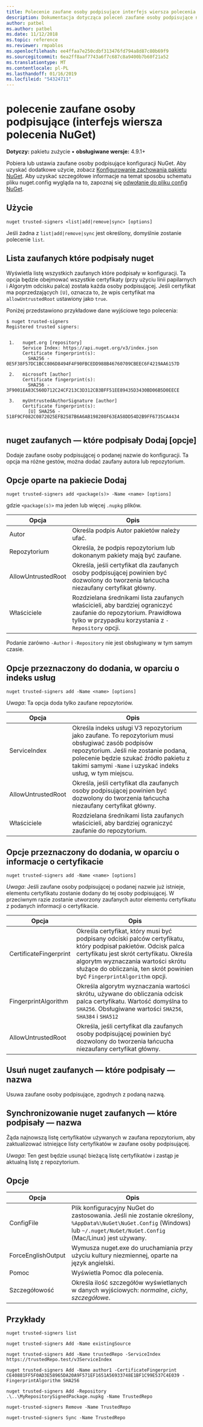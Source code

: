 ```yaml
---
title: Polecenie zaufane osoby podpisujące interfejs wiersza polecenia NuGet
description: Dokumentacja dotycząca poleceń zaufane osoby podpisujące nuget.exe
author: patbel
ms.author: patbel
ms.date: 11/12/2018
ms.topic: reference
ms.reviewer: rmpablos
ms.openlocfilehash: ee4ffaa7e250cdbf313476fd794a8d87c80b69f9
ms.sourcegitcommit: 6ea2ff8aaf7743a6f7c687c8a9400b7b60f21a52
ms.translationtype: MT
ms.contentlocale: pl-PL
ms.lasthandoff: 01/16/2019
ms.locfileid: "54324711"
---
```

# <a name="trusted-signers-command-nuget-cli"></a>polecenie zaufane osoby podpisujące (interfejs wiersza polecenia NuGet)

**Dotyczy:** pakietu zużycie &bullet; **obsługiwane wersje:** 4.9.1+

Pobiera lub ustawia zaufane osoby podpisujące konfiguracji NuGet. Aby uzyskać dodatkowe użycie, zobacz [Konfigurowanie zachowania pakietu NuGet](../consume-packages/configuring-nuget-behavior.md). Aby uzyskać szczegółowe informacje na temat sposobu schematu pliku nuget.config wygląda na to, zapoznaj się [odwołanie do pliku config NuGet](../reference/nuget-config-file.md).

## <a name="usage"></a>Użycie

```cli
nuget trusted-signers <list|add|remove|sync> [options]
```

Jeśli żadna z `list|add|remove|sync` jest określony, domyślnie zostanie polecenie `list`.

## <a name="nuget-trusted-signers-list"></a>Lista zaufanych które podpisały nuget

Wyświetla listę wszystkich zaufanych które podpisały w konfiguracji. Ta opcja będzie obejmować wszystkie certyfikaty (przy użyciu linii papilarnych i Algorytm odcisku palca) została każda osoby podpisującej. Jeśli certyfikat ma poprzedzających `[U]`, oznacza to, że wpis certyfikat ma `allowUntrustedRoot` ustawiony jako `true`.

Poniżej przedstawiono przykładowe dane wyjściowe tego polecenia:

```cli
$ nuget trusted-signers
Registered trusted signers:


 1.   nuget.org [repository]
      Service Index: https://api.nuget.org/v3/index.json
      Certificate fingerprint(s):
        SHA256 - 0E5F38F57DC1BCC806D8494F4F90FBCEDD988B46760709CBEEC6F4219AA6157D

 2.   microsoft [author]
      Certificate fingerprint(s):
        SHA256 - 3F9001EA83C560D712C24CF213C3D312CB3BFF51EE89435D3430BD06B5D0EECE

 3.   myUntrustedAuthorSignature [author]
      Certificate fingerprint(s):
        [U] SHA256 - 518F9CF082C0872025EFB2587B6A6AB198208F63EA58DD54D2B9FF6735CA4434
        
```

## <a name="nuget-trusted-signers-add-options"></a>nuget zaufanych — które podpisały Dodaj [opcje]

Dodaje zaufane osoby podpisującej o podanej nazwie do konfiguracji. Ta opcja ma różne gestów, można dodać zaufany autora lub repozytorium.

## <a name="options-for-add-based-on-a-package"></a>Opcje oparte na pakiecie Dodaj

```cli
nuget trusted-signers add <package(s)> -Name <name> [options]
```

gdzie `<package(s)>` ma jeden lub więcej `.nupkg` plików.

| Opcja | Opis |
| --- | --- |
| Autor | Określa podpis Autor pakietów należy ufać. |
| Repozytorium | Określa, że podpis repozytorium lub dokonanym pakiety mają być zaufane. |
| AllowUntrustedRoot | Określa, jeśli certyfikat dla zaufanych osoby podpisującej powinien być dozwolony do tworzenia łańcucha niezaufany certyfikat główny. |
| Właściciele | Rozdzielana średnikami lista zaufanych właścicieli, aby bardziej ograniczyć zaufanie do repozytorium. Prawidłowa tylko w przypadku korzystania z `-Repository` opcji. |

Podanie zarówno `-Author` i `-Repository` nie jest obsługiwany w tym samym czasie.

## <a name="options-for-add-based-on-a-service-index"></a>Opcje przeznaczony do dodania, w oparciu o indeks usług

```cli
nuget trusted-signers add -Name <name> [options]
```

_Uwaga_: Ta opcja doda tylko zaufane repozytoriów. 

| Opcja | Opis |
| --- | --- |
| ServiceIndex | Określa indeks usługi V3 repozytorium jako zaufane. To repozytorium musi obsługiwać zasób podpisów repozytorium. Jeśli nie zostanie podana, polecenie będzie szukać źródło pakietu z takimi samymi `-Name` i uzyskać indeks usług, w tym miejscu. |
| AllowUntrustedRoot | Określa, jeśli certyfikat dla zaufanych osoby podpisującej powinien być dozwolony do tworzenia łańcucha niezaufany certyfikat główny. |
| Właściciele | Rozdzielana średnikami lista zaufanych właścicieli, aby bardziej ograniczyć zaufanie do repozytorium. |

## <a name="options-for-add-based-on-the-certificate-information"></a>Opcje przeznaczony do dodania, w oparciu o informacje o certyfikacie

```cli
nuget trusted-signers add -Name <name> [options]
```

_Uwaga_: Jeśli zaufane osoby podpisującej o podanej nazwie już istnieje, elementu certyfikatu zostanie dodany do tej osoby podpisującej. W przeciwnym razie zostanie utworzony zaufanych autor elementu certyfikatu z podanych informacji o certyfikacie.

| Opcja | Opis |
| --- | --- |
| CertificateFingerprint | Określa certyfikat, który musi być podpisany odciski palców certyfikatu, który podpisał pakietów. Odcisk palca certyfikatu jest skrót certyfikatu. Określa algorytm wyznaczania wartości skrótu służące do obliczania, ten skrót powinien być `FingerprintAlgorithm` opcji. |
| FingerprintAlgorithm | Określa algorytm wyznaczania wartości skrótu, używane do obliczania odcisk palca certyfikatu. Wartość domyślna to `SHA256`. Obsługiwane wartości `SHA256`, `SHA384` i `SHA512` |
| AllowUntrustedRoot | Określa, jeśli certyfikat dla zaufanych osoby podpisującej powinien być dozwolony do tworzenia łańcucha niezaufany certyfikat główny. |

## <a name="nuget-trusted-signers-remove--name-name"></a>Usuń nuget zaufanych — które podpisały — nazwa <name>

Usuwa zaufane osoby podpisujące, zgodnych z podaną nazwą.

## <a name="nuget-trusted-signers-sync--name-name"></a>Synchronizowanie nuget zaufanych — które podpisały — nazwa <name>

Żąda najnowszą listę certyfikatów używanych w zaufana repozytorium, aby zaktualizować istniejące listy certyfikatów w zaufane osoby podpisującej.

_Uwaga_: Ten gest będzie usunąć bieżącą listę certyfikatów i zastąp je aktualną listę z repozytorium.

## <a name="options"></a>Opcje

| Opcja | Opis |
| --- | --- |
| ConfigFile | Plik konfiguracyjny NuGet do zastosowania. Jeśli nie zostanie określony, `%AppData%\NuGet\NuGet.Config` (Windows) lub `~/.nuget/NuGet/NuGet.Config` (Mac/Linux) jest używany.|
| ForceEnglishOutput | Wymusza nuget.exe do uruchamiania przy użyciu kultury niezmiennej, oparte na język angielski. |
| Pomoc | Wyświetla Pomoc dla polecenia. |
| Szczegółowość | Określa ilość szczegółów wyświetlanych w danych wyjściowych: *normalne*, *cichy*, *szczegółowe*. |

## <a name="examples"></a>Przykłady

```cli
nuget trusted-signers list

nuget trusted-signers Add -Name existingSource

nuget trusted-signers Add -Name trustedRepo -ServiceIndex https://trustedRepo.test/v3ServiceIndex

nuget trusted-signers Add -Name author1 -CertificateFingerprint CE40881FF5F0AD3E58965DA20A9F571EF1651A56933748E1BF1C99E537C4E039 -FingerprintAlgorithm SHA256

nuget trusted-signers Add -Repository .\..\MyRepositorySignedPackage.nupkg -Name TrustedRepo

nuget-trusted-signers Remove -Name TrustedRepo

nuget-trusted-signers Sync -Name TrustedRepo
```
